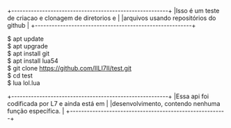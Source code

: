 +--------------------------------------------------------+
|Isso é um teste de criacao e clonagem de diretorios e   |
|arquivos usando repositórios do github                  |
+--------------------------------------------------------+
                                                         
$ apt update                                             
$ apt upgrade                                            
$ apt install git                                        
$ apt install lua54                                      
$ git clone https://github.com/IILI7II/test.git          
$ cd test                                                
$ lua lol.lua                                            
                                                         
+--------------------------------------------------------+
|Essa api foi codificada por L7 e ainda está em          |
|desenvolvimento, contendo nenhuma função específica.    |
+--------------------------------------------------------+
